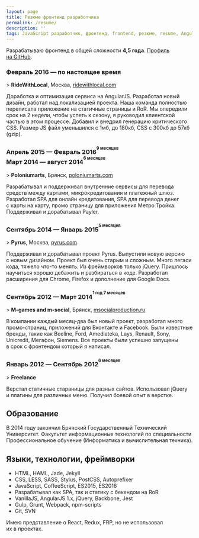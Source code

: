 ```yaml
---
layout: page
title: Резюме фронтенд разработчика
permalink: /resume/
description: ''
tags: JavaScript разработчик, фронтенд, frontend, резюме, resume, AngularJS, Webpack, SPA, PostCSS
---
```


Разрабатываю фронтенд в&nbsp;общей сложности **4,5&nbsp;года**.
[Профиль на&nbsp;GitHub](https://github.com/ymatuhin).

### Февраль 2016&nbsp;&mdash; по&nbsp;настоящее время
&gt; **RideWithLocal**, Москва, [ridewithlocal.com](https://ridewithlocal.com)

Доработка и&nbsp;оптимизация сервиса на&nbsp;AngularJS. Разработал новый дизайн, работал над локализацией проекта. Наша команда полностью переписала приложение на&nbsp;статичные страницы и&nbsp;RoR. Мы&nbsp;опередили срок на&nbsp;2&nbsp;недели, чтобы успеть к&nbsp;сезону, я&nbsp;руководил клиентской частью в&nbsp;этом процессе. Добавил и&nbsp;внедрил генерацию критического CSS. Размер JS&nbsp;файл уменьшился с&nbsp;1мб, до&nbsp;180кб, CSS с&nbsp;300кб до&nbsp;57кб (gzip).

### Апрель 2015&nbsp;&mdash; Февраль 2016<sup><sup>9 месяцев</sup></sup> <br>Март 2014&nbsp;&mdash; август 2014<sup><sup>6 месяцев</sup></sup>
&gt; **Poloniumarts**, Брянск, [poloniumarts.com](http://poloniumarts.com)

Разрабатывал и&nbsp;поддерживал внутренние сервисы для перевода средств между картами, микрокредитования и&nbsp;платежный шлюз. Разработал SPA для онлайн кредитования, SPA для перевода денег с&nbsp;карты на&nbsp;карту, промо страницу для приложения Метро Тройка. Поддерживал и&nbsp;дорабатывал Payler.

### Сентябрь 2014&nbsp;&mdash; Январь 2015<sup><sup>5 месяцев</sup></sup>
&gt; **Pyrus**, Москва, [pyrus.com](https://pyrus.com)

Поддерживал и&nbsp;дорабатывал проект Pyrus. Выпустили новую версию с&nbsp;новым дизайном. Проект был очень старым и&nbsp;сложным. Много легаси кода, тяжело что-то менять. Из&nbsp;фреймворков только jQuery. Пришлось научиться хорошо дебажить и&nbsp;разбираться в&nbsp;коде.
Разработал расширения для Chrome, Firefox и&nbsp;дополнение для Google Docs.

### Сентябрь 2012&nbsp;&mdash; Март 2014<sup><sup>1 год 7&nbsp;месяцев</sup></sup>
&gt; **M-games and m-social**, Брянск, [msocialproduction.ru](https://msocialproduction.ru/)

В&nbsp;компании каждый месяц-два был новый проект, разработал много промо-страниц, приложений для Вконтакте и&nbsp;Facebook. Были известные бренды, такие как Beeline, Ford, Amediateka, Lays, Renault, Sony, Unicredit, Мегафон, Siemens. Все проекты были успешно запущены в&nbsp;срок c&nbsp;фронтендом который я&nbsp;написал.

### Январь 2012&nbsp;&mdash; Cентябрь 2012<sup><sup>6 месяцев</sup></sup>
&gt; **Freelance**

Верстал статичные стараницы для разных сайтов. Использовал jQuery и&nbsp;плагины для различных меню. Получил боевой опыт в&nbsp;верстке.

## Образование
В&nbsp;2014 году закончил Брянский Государственный Технический Университет. Факультет информационных технологий по&nbsp;специальности Профессиональное обучение (Информатика и&nbsp;вычислительная техника).

## Языки, технологии, фреймворки

* HTML, HAML, Jade, Jekyll
* CSS, LESS, SASS, Stylus, PostCSS, Autoprefixer
* JavaScript, CoffeeScript, ES2015, ES2016
* Разрабатывал как SPA, так и&nbsp;статику с&nbsp;бекендом на&nbsp;RoR
* VanillaJS, AngularJS 1.x, jQuery, Backbone, Jest
* Gulp, Grunt, Webpack, npm-scripts
* Git, SVN

Имею представление о&nbsp;React, Redux, FRP, но&nbsp;не&nbsp;использовал их&nbsp;в&nbsp;проектах.
